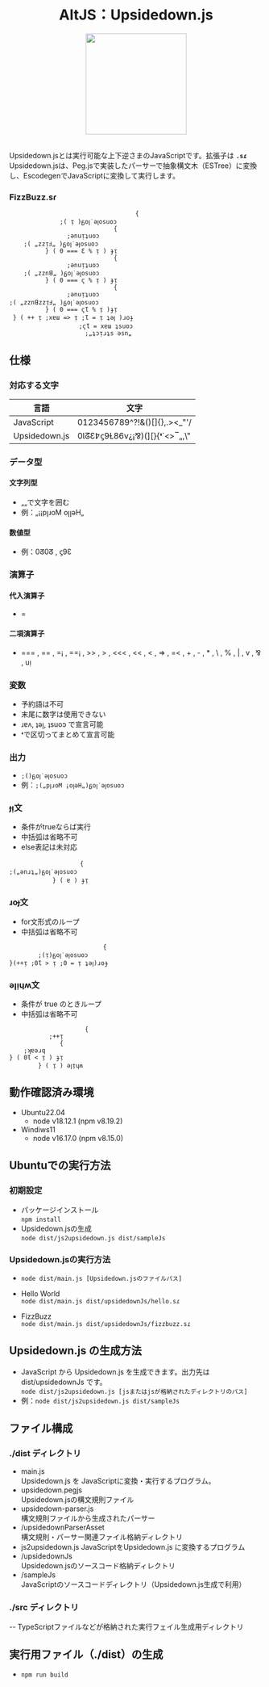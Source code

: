 
<div align="center">
  
# AltJS：Upsidedown.js
  
  <img src="https://github.com/mmzspr/upsidedownjs/assets/30862527/23da4289-2bb9-4585-ae5b-380bb2385730" width="200">
</div>

<br>

Upsidedown.jsとは実行可能な上下逆さまのJavaScriptです。拡張子は **`.sɾ`**  
Upsidedown.jsは、Peg.jsで実装したパーサーで抽象構文木（ESTree）に変換し、EscodegenでJavaScriptに変換して実行します。
### FizzBuzz.sɾ
```
                                   { 
              ;( ᴉ )ᵷoꞁ˙ǝꞁosuoɔ    
                             {    
                ;ǝnuᴉʇuoɔ        
    ;( „zzᴉℲ„ )ᵷoꞁ˙ǝꞁosuoɔ        
          } ( 0 === Ɛ % ᴉ ) ɟᴉ    
                             {    
                ;ǝnuᴉʇuoɔ        
    ;( „zznꓭ„ )ᵷoꞁ˙ǝꞁosuoɔ        
          } ( 0 === ϛ % ᴉ ) ɟᴉ
                             {    
                ;ǝnuᴉʇuoɔ        
;( „zznꓭzzᴉℲ„ )ᵷoꞁ˙ǝꞁosuoɔ        
          } ( 0 === ϛƖ % ᴉ )ɟᴉ    
 } ( ++ ᴉ ;xɐɯ => ᴉ ;Ɩ = ᴉ ʇǝꞁ )ɹoɟ
　　                ;ϛƖ = xɐɯ ʇsuoɔ
                     ;„ʇɔᴉɹʇs ǝsn„
```

## 仕様
### 対応する文字
|言語|文字|
|-|-|
|JavaScript|0123456789^?!&()[]{},.><_"'/|
|Upsidedown.js|0ƖᘔƐ߈ϛ9Ɫ86v¿¡⅋)(][}{❛˙<>‾„,\\"|

### データ型
#### 文字列型
- „„で文字を囲む
- 例：„¡¡pꞁɹoM oꞁꞁǝH„
#### 数値型
- 例：0ᘔ0ᘔ , ϛ9Ɛ
### 演算子
#### 代入演算子
- =
#### 二項演算子
- === , == , =¡ , ==¡ , >> , > , <<< , << , < , => , =< , +  , - , * , \\ , % , | , v , ⅋ , uᴉ
### 変数
- 予約語は不可
-  末尾に数字は使用できない
- ɹɐʌ, ʇǝꞁ, ʇsuoɔ で宣言可能
- ❛で区切ってまとめて宣言可能
### 出力
- `;()ᵷoꞁ˙ǝꞁosuoɔ`
- 例：`;(„pꞁɹoM ¡oꞁǝH„)ᵷoꞁ˙ǝꞁosuoɔ`
### ɟᴉ文
- 条件がtrueならば実行
- 中括弧は省略不可
- else表記は未対応
```
 　　　　　　　　  　　{
;(„ǝnɹʇ„)ᵷoꞁ˙ǝꞁosuoɔ
　　　　  　　} ( ɐ ) ɟᴉ
```
### ɹoɟ文
- for文形式のループ
- 中括弧は省略不可

```
                          {
        ;(ᴉ)ᵷoꞁ˙ǝꞁosuoɔ
}(++ᴉ ;0Ɩ > ᴉ ;0 = ᴉ ʇǝꞁ)ɹoɟ
```
### ǝꞁᴉɥʍ文
- 条件が true のときループ
- 中括弧は省略不可
```
                     {
           ;++ᴉ
              {
    ;ʞɐǝɹq
} ( 0Ɩ < ᴉ ) ɟᴉ
        } ( ᴉ ) ǝꞁᴉɥʍ
```
## 動作確認済み環境
- Ubuntu22.04
  - node v18.12.1 (npm v8.19.2)
- Windiws11
  - node v16.17.0 (npm v8.15.0)


## Ubuntuでの実行方法
### 初期設定 
- パッケージインストール  
`npm install`
- Upsidedown.jsの生成  
`node dist/js2upsidedown.js dist/sampleJs`

### Upsidedown.jsの実行方法
- `node dist/main.js [Upsidedown.jsのファイルパス]`

- Hello World  
  `node dist/main.js dist/upsidedownJs/hello.sɾ`
- FizzBuzz  
  `node dist/main.js dist/upsidedownJs/fizzbuzz.sɾ`



## Upsidedown.js の生成方法
- JavaScript から Upsidedown.js を生成できます。出力先は dist/upsidedownJs です。  
`node dist/js2upsidedown.js [jsまたはjsが格納されたディレクトリのパス]`
- 例：`node dist/js2upsidedown.js dist/sampleJs`



## ファイル構成
### ./dist ディレクトリ
- main.js  
    Upsidedown.js を JavaScriptに変換・実行するプログラム。
- upsidedown.pegjs  
    Upsidedown.jsの構文規則ファイル
- upsidedown-parser.js  
    構文規則ファイルから生成されたパーサー
- /upsidedownParserAsset  
    構文規則・パーサー関連ファイル格納ディレクトリ
- js2upsidedown.js 
    JavaScriptをUpsidedown.js に変換するプログラム
- /upsidedownJs  
    Upsidedown.jsのソースコード格納ディレクトリ
- /sampleJs  
    JavaScriptのソースコードディレクトリ（Upsidedown.js生成で利用）


### ./src ディレクトリ
-- TypeScriptファイルなどが格納された実行フェイル生成用ディレクトリ



## 実行用ファイル（./dist）の生成 
- `npm run build`
